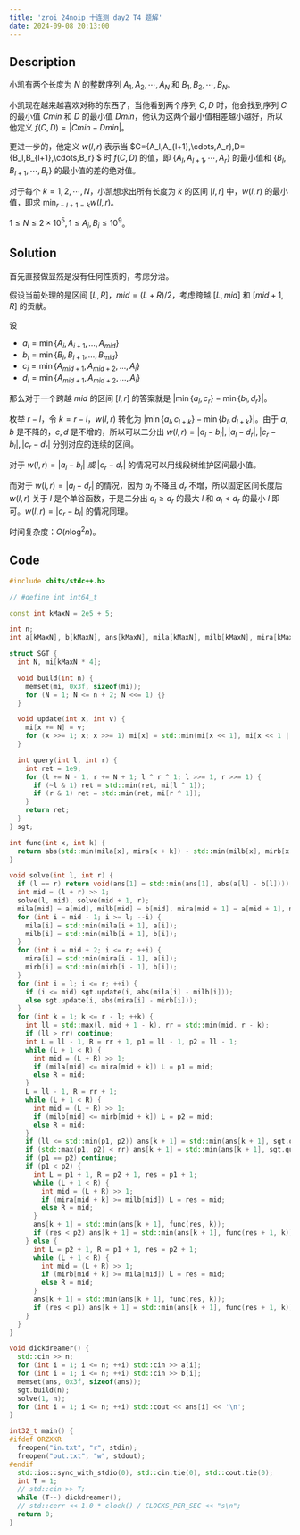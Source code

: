 ```yaml
---
title: 'zroi 24noip 十连测 day2 T4 题解'
date: 2024-09-08 20:13:00
---
```


## Description

小凯有两个长度为 $N$ 的整数序列 $A_1,A_2,\cdots,A_N$ 和 $B_1,B_2,\cdots,B_N$。

小凯现在越来越喜欢对称的东西了，当他看到两个序列 $C,D$ 时，他会找到序列 $C$ 的最小值 $Cmin$ 和 $D$ 的最小值 $Dmin$，他认为这两个最小值相差越小越好，所以他定义 $f(C,D)=|Cmin-Dmin|$。

更进一步的，他定义 $w(l,r)$ 表示当 $C=\{A_l,A_{l+1},\cdots,A_r\},D=\{B_l,B_{l+1},\cdots,B_r\} $ 时 $f(C,D)$ 的值，即 $\{A_l,A_{l+1},\cdots,A_r\}$ 的最小值和 $\{B_l,B_{l+1},\cdots,B_r\}$ 的最小值的差的绝对值。

对于每个 $k=1,2,\cdots,N$，小凯想求出所有长度为 $k$  的区间 $[l,r]$ 中，$w(l,r)$ 的最小值，即求 $\min_{r-l+1=k} w(l,r)$。

$1\leq N\leq 2\times 10^5,1\leq A_i,B_i\leq 10^9$。

## Solution

首先直接做显然是没有任何性质的，考虑分治。

假设当前处理的是区间 $[L,R]$，$mid=(L+R)/2$，考虑跨越 $[L,mid]$ 和 $[mid+1,R]$ 的贡献。

设

- $a_i=\min\left\{A_i,A_{i+1},\ldots,A_{mid}\right\}$
- $b_i=\min\left\{B_i,B_{i+1},\ldots,B_{mid}\right\}$
- $c_i=\min\left\{A_{mid+1},A_{mid+2},\ldots,A_{i}\right\}$
- $d_i=\min\left\{A_{mid+1},A_{mid+2},\ldots,A_{i}\right\}$

那么对于一个跨越 $mid$ 的区间 $[l,r]$ 的答案就是 $\left|\min\left\{a_l,c_r\right\}-\min\left\{b_l,d_r\right\}\right|$。

枚举 $r-l$，令 $k=r-l$，$w(l,r)$ 转化为 $\left|\min\left\{a_l,c_{l+k}\right\}-\min\left\{b_l,d_{l+k}\right\}\right|$。由于 $a,b$ 是不降的，$c,d$ 是不增的，所以可以二分出 $w(l,r)=|a_l-b_l|,|a_l-d_r|,|c_r-b_l|,|c_r-d_r|$ 分别对应的连续的区间。

对于 $w(l,r)=|a_l-b_l|\ 或\ |c_r-d_r|$ 的情况可以用线段树维护区间最小值。

而对于 $w(l,r)=|a_l-d_r|$ 的情况，因为 $a_l$ 不降且 $d_r$ 不增，所以固定区间长度后 $w(l,r)$ 关于 $l$ 是个单谷函数，于是二分出 $a_l\geq d_r$ 的最大 $l$ 和 $a_l<d_r$ 的最小 $l$ 即可。$w(l,r)=|c_r-b_l|$ 的情况同理。

时间复杂度：$O(n\log^2n)$。

## Code

```cpp
#include <bits/stdc++.h>

// #define int int64_t

const int kMaxN = 2e5 + 5;

int n;
int a[kMaxN], b[kMaxN], ans[kMaxN], mila[kMaxN], milb[kMaxN], mira[kMaxN], mirb[kMaxN];

struct SGT {
  int N, mi[kMaxN * 4];

  void build(int n) {
    memset(mi, 0x3f, sizeof(mi));
    for (N = 1; N <= n + 2; N <<= 1) {}
  }

  void update(int x, int v) {
    mi[x += N] = v;
    for (x >>= 1; x; x >>= 1) mi[x] = std::min(mi[x << 1], mi[x << 1 | 1]);
  }

  int query(int l, int r) {
    int ret = 1e9;
    for (l += N - 1, r += N + 1; l ^ r ^ 1; l >>= 1, r >>= 1) {
      if (~l & 1) ret = std::min(ret, mi[l ^ 1]);
      if (r & 1) ret = std::min(ret, mi[r ^ 1]);
    }
    return ret;
  }
} sgt;

int func(int x, int k) {
  return abs(std::min(mila[x], mira[x + k]) - std::min(milb[x], mirb[x + k]));
}

void solve(int l, int r) {
  if (l == r) return void(ans[1] = std::min(ans[1], abs(a[l] - b[l])));
  int mid = (l + r) >> 1;
  solve(l, mid), solve(mid + 1, r);
  mila[mid] = a[mid], milb[mid] = b[mid], mira[mid + 1] = a[mid + 1], mirb[mid + 1] = b[mid + 1];
  for (int i = mid - 1; i >= l; --i) {
    mila[i] = std::min(mila[i + 1], a[i]);
    milb[i] = std::min(milb[i + 1], b[i]);
  }
  for (int i = mid + 2; i <= r; ++i) {
    mira[i] = std::min(mira[i - 1], a[i]);
    mirb[i] = std::min(mirb[i - 1], b[i]);
  }
  for (int i = l; i <= r; ++i) {
    if (i <= mid) sgt.update(i, abs(mila[i] - milb[i]));
    else sgt.update(i, abs(mira[i] - mirb[i]));
  }
  for (int k = 1; k <= r - l; ++k) {
    int ll = std::max(l, mid + 1 - k), rr = std::min(mid, r - k);
    if (ll > rr) continue;
    int L = ll - 1, R = rr + 1, p1 = ll - 1, p2 = ll - 1;
    while (L + 1 < R) {
      int mid = (L + R) >> 1;
      if (mila[mid] <= mira[mid + k]) L = p1 = mid;
      else R = mid;
    }
    L = ll - 1, R = rr + 1;
    while (L + 1 < R) {
      int mid = (L + R) >> 1;
      if (milb[mid] <= mirb[mid + k]) L = p2 = mid;
      else R = mid;
    }
    if (ll <= std::min(p1, p2)) ans[k + 1] = std::min(ans[k + 1], sgt.query(ll, std::min(p1, p2)));
    if (std::max(p1, p2) < rr) ans[k + 1] = std::min(ans[k + 1], sgt.query(std::max(p1, p2) + 1 + k, rr + k));
    if (p1 == p2) continue;
    if (p1 < p2) {
      int L = p1 + 1, R = p2 + 1, res = p1 + 1;
      while (L + 1 < R) {
        int mid = (L + R) >> 1;
        if (mira[mid + k] >= milb[mid]) L = res = mid;
        else R = mid;
      }
      ans[k + 1] = std::min(ans[k + 1], func(res, k));
      if (res < p2) ans[k + 1] = std::min(ans[k + 1], func(res + 1, k));
    } else {
      int L = p2 + 1, R = p1 + 1, res = p2 + 1;
      while (L + 1 < R) {
        int mid = (L + R) >> 1;
        if (mirb[mid + k] >= mila[mid]) L = res = mid;
        else R = mid;
      }
      ans[k + 1] = std::min(ans[k + 1], func(res, k));
      if (res < p1) ans[k + 1] = std::min(ans[k + 1], func(res + 1, k));
    }
  }
}

void dickdreamer() {
  std::cin >> n;
  for (int i = 1; i <= n; ++i) std::cin >> a[i];
  for (int i = 1; i <= n; ++i) std::cin >> b[i];
  memset(ans, 0x3f, sizeof(ans));
  sgt.build(n);
  solve(1, n);
  for (int i = 1; i <= n; ++i) std::cout << ans[i] << '\n';
}

int32_t main() {
#ifdef ORZXKR
  freopen("in.txt", "r", stdin);
  freopen("out.txt", "w", stdout);
#endif
  std::ios::sync_with_stdio(0), std::cin.tie(0), std::cout.tie(0);
  int T = 1;
  // std::cin >> T;
  while (T--) dickdreamer();
  // std::cerr << 1.0 * clock() / CLOCKS_PER_SEC << "s\n";
  return 0;
}
```